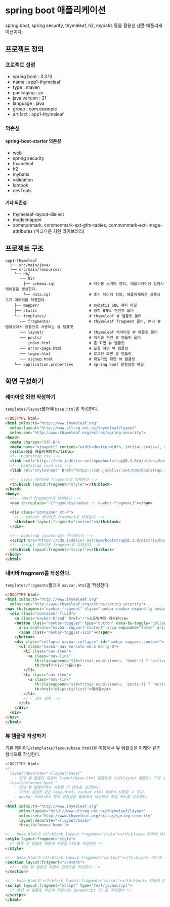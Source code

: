 # spring boot 애플리케이션
spring boot, spring security, thymeleaf, h2, mybatis 등을 활용한 샘플 애플리케이션이다.

## 프로젝트 정의
### 프로젝트 설정
- spring boot : 3.3.13
- name : app1-thymeleaf
- type : maven
- packaging : jar
- java version : 21
- language : java
- group : com.example
- artifact : app1-thymeleaf

### 의존성
#### spring-boot-starter 의존성
- web
- spring security
- thymeleaf
- h2
- mybatis
- validation
- lombok
- devTools
#### 기타 의존성
- thymeleaf-layout-dialect
- modelmapper
- commonmark, commonmark-ext-gfm-tables, commonmark-ext-image-attributes (마크다운 지원 라이브러리)

## 프로젝트 구조
```pgsql
app1-thymeleaf
  ├── src/main/java/
  └── src/main/resources/
    └── db/
      └── h2/
        ├── schema.sql               # 테이블 스키마 정의, 애플리케이션 실행시 테이블을 생성한다.
        └── data.sql                 # 초기 데이터 정의, 애플리케이션 실행시 초기 데이터를 저장한다.
    ├── mapper/                      # mybatis SQL 매퍼 파일
    ├── static                       # 정적 HTML 컨텐츠 폴더
    └── templates/                   # thymeleaf 뷰 템플릿 폴더
      ├── fragments/                 # thymeleaf fragment 폴더, 여러 뷰 템플릿에서 공통으로 사용되는 뷰 템플릿
      ├── layout/                    # thymeleaf 레이아웃 뷰 템플릿 폴더
      ├── posts/                     # 게시글 관련 뷰 템플릿 폴더
      ├── index.html                 # 홈 화면 뷰 템플릿
      ├── error-page.html            # 오류 화면 뷰 템플릿
      ├── login.html                 # 로그인 화면 뷰 템플릿
      └── signup.html                # 회원가입 화면 뷰 템플릿
    └── application.properties       # spring boot 환경설정 파일
```

## 화면 구성하기
### 레이아웃 화면 작성하기
`templates/layout`폴더에 `base.html`을 작성한다.

```html
<!DOCTYPE html>
<html xmlns:th="http://www.thymeleaf.org"
  xmlns:layout="http://www.ultraq.net.nz/thymeleaf/layout"
  xmlns:sec="http://www.thymeleaf.org/extras/spring-security">
<head>
  <meta charset="UTF-8">
  <meta name="viewport" content="width=device-width, initial-scale=1, shrink-to-fit=no">
  <title>샘플 애플리케이션</title>
  <!-- bootstrap css -->
  <link href="https://cdn.jsdelivr.net/npm/bootstrap@5.3.0/dist/css/bootstrap.min.css" rel="stylesheet">
  <!-- bootstrap icon css -->
  <link rel="stylesheet" href="https://cdn.jsdelivr.net/npm/bootstrap-icons@1.11.3/font/bootstrap-icons.min.css">

  <!-- style 레이아웃 fragment로 대체된다 -->
  <th:block layout:fragment="style"></th:block>
</head>
<body>
  <!-- 내비바 fragment로 대체된다 -->
  <nav th:replace="~{fragments/navbar :: navbar-fragment}"></nav>

  <div class="container mt-4">
    <!-- cotent 레이아웃 fragment로 대체된다 -->
    <th:block layout:fragment="content"></th:block>
  </div>

  <!-- boostrap javascript 라이브러리 -->
  <script src="https://cdn.jsdelivr.net/npm/bootstrap@5.3.0/dist/js/bootstrap.bundle.min.js"></script>
  <!-- script 레이아웃 fragment로 대체된다 -->
  <th:block layout:fragment="script"></th:block>
</body>
</html>
```

### 내비바 fragment를 작성한다.
`templates/fragments`폴더에 `navbar.html`을 작성한다.

```html
<!DOCTYPE html>
<html xmlns:th="http://www.thymeleaf.org"
  xmlns:sec="http://www.thymeleaf.org/extras/spring-security">
<nav th:fragment="navbar-fragment" class="navbar navbar-expand-lg navbar-light bg-light border-bottom">
  <div class="container-fluid">
    <a class="navbar-brand" href="/">스프링부트 게시판</a>
    <button class="navbar-toggler" type="button" data-bs-toggle="collapse" data-bs-target="#navbar-support-content"
      aria-controls="navbar-support-content" aria-expanded="false" aria-label="Toggle navigation">
      <span class="navbar-toggler-icon"></span>
    </button>
    <div class="collapse navbar-collapse" id="navbar-support-content">
      <ul class="navbar-nav me-auto mb-2 mb-lg-0">
        <li class="nav-item">
          <a class="nav-link"
             th:classappend="${#strings.equals(menu, 'home')} ? 'active fw-bold'"
             th:href="@{/}">홈</a>
        </li>
        <li class="nav-item">
          <a class="nav-link" 
             th:classappend="${#strings.equals(menu, 'posts')} ? 'active fw-bold'"					   
             th:href="@{/posts/list}">게시글</a>
        </li>
        <!-- 코드 생략 -->
      </ul>
    </div>
  <div>
</nav>
</html>
```

### 뷰 템플릿 작성하기
기본 레이아웃(`templates/layout/base.html`)을 이용해서 뷰 템플릿을 아래와 같은 형식으로 작성한다.
```html
<!DOCTYPE html>
<!--
  layout:decorate="~{layout/base}"
    - 현재 뷰 템플릿 파일이 layout/base.html 템플릿을 기반(layout 템플릿) 으로 삼아 확장되도록 한다.
  th:with="menu='home'"
    - 현재 뷰 템플릿에서 사용할 지 변수를 선언한다.
    - 여기서 설정한 값은 base.html, navbar.html 등에서 사용할 수 있다.
    - navbar.html에서 위의 설정값을 활용해서 내비바의 특정 메뉴를 강조한다.
-->
<html xmlns:th="http://www.thymeleaf.org"
      xmlns:layout="http://www.ultraq.net.nz/thymeleaf/layout"
      xmlns:sec="http://www.thymeleaf.org/extras/spring-security"
      layout:decorate="~{layout/base}"
      th:with="menu='home'">

<!-- base.html의 <th:block layout:fragment="style"></th:block> 자리에 대체된다. -->
<style layout:fragment="style">
  /* 해당 뷰 템플릿 화면에 적용할 CSS를 작성한다 */
</style>

<!-- base.html의 <th:block layout:fragment="content"></th:block> 자리에 대체된다. -->
<section layout:fragment="content">
  <!-- 해당 뷰 템플릿 화면의 컨텐츠를 작성한다 -->
</section>

<!-- base.html의 <th:block layout:fragment="script"></th:block> 자리에 대체된다. -->
<script layout:fragment="script" type="text/javascript">
  /* 해당 뷰 템플릿 화면에 적용되는 javascript 코드를 작성한다 */
</script>
</html>
```







